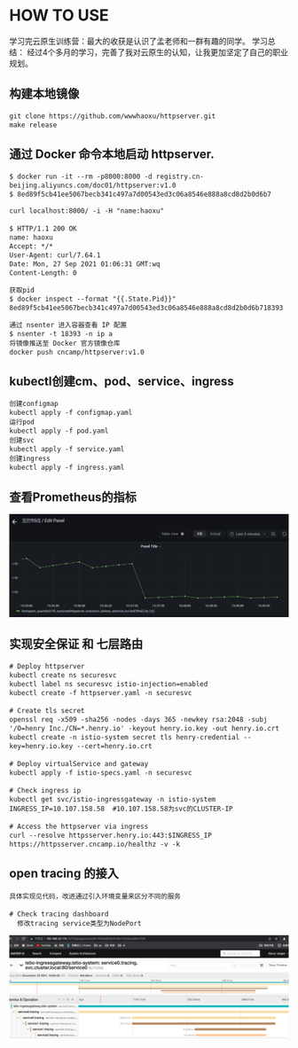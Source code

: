 # **HOW TO USE**

学习完云原生训练营：最大的收获是认识了孟老师和一群有趣的同学。
学习总结：
   经过4个多月的学习，完善了我对云原生的认知，让我更加坚定了自己的职业规划。


## 构建本地镜像
```
git clone https://github.com/wwwhaoxu/httpserver.git
make release
```
## 通过 Docker 命令本地启动 httpserver.
```
$ docker run -it --rm -p8000:8000 -d registry.cn-beijing.aliyuncs.com/doc01/httpserver:v1.0
$ 8ed89f5cb41ee5067becb341c497a7d00543ed3c06a8546e888a8cd8d2b0d6b7
```

```
curl localhost:8000/ -i -H "name:haoxu"

$ HTTP/1.1 200 OK
name: haoxu
Accept: */*
User-Agent: curl/7.64.1
Date: Mon, 27 Sep 2021 01:06:31 GMT:wq
Content-Length: 0
```
```
获取pid
$ docker inspect --format "{{.State.Pid}}" 
8ed89f5cb41ee5067becb341c497a7d00543ed3c06a8546e888a8cd8d2b0d6b718393
```
```
通过 nsenter 进入容器查看 IP 配置
$ nsenter -t 18393 -n ip a
将镜像推送至 Docker 官方镜像仓库
docker push cncamp/httpserver:v1.0
```


## kubectl创建cm、pod、service、ingress
```
创建configmap
kubectl apply -f configmap.yaml
运行pod
kubectl apply -f pod.yaml
创建svc
kubectl apply -f service.yaml
创建ingress
kubectl apply -f ingress.yaml
```

## 查看Prometheus的指标

![img.png](img.png)

## 实现安全保证 和 七层路由
```
# Deploy httpserver
kubectl create ns securesvc
kubectl label ns securesvc istio-injection=enabled
kubectl create -f httpserver.yaml -n securesvc

# Create tls secret
openssl req -x509 -sha256 -nodes -days 365 -newkey rsa:2048 -subj '/O=henry Inc./CN=*.henry.io' -keyout henry.io.key -out henry.io.crt
kubectl create -n istio-system secret tls henry-credential --key=henry.io.key --cert=henry.io.crt

# Deploy virtualService and gateway
kubectl apply -f istio-specs.yaml -n securesvc 

# Check ingress ip
kubectl get svc/istio-ingressgateway -n istio-system
INGRESS_IP=10.107.158.58  #10.107.158.58为svc的CLUSTER-IP

# Access the httpserver via ingress
curl --resolve httpsserver.henry.io:443:$INGRESS_IP https://httpsserver.cncamp.io/healthz -v -k
```


## open tracing 的接入
```
具体实现见代码，改进通过引入环境变量来区分不同的服务

# Check tracing dashboard
  修改tracing service类型为NodePort
```
![img_2.png](img_2.png)
